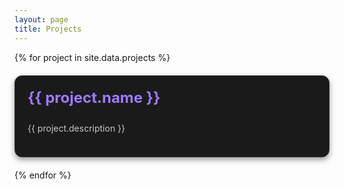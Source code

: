 ```yaml
---
layout: page
title: Projects
---
```


<style>
.project-card {
  background-color: #1a1a1a;
  border: 1px solid #333;
  border-radius: 12px;
  padding: 20px;
  margin: 20px 0;
  box-shadow: 0 4px 10px rgba(0, 0, 0, 0.4);
  transition: transform 0.2s, box-shadow 0.2s;
}
.project-card:hover {
  transform: translateY(-5px);
  box-shadow: 0 6px 20px rgba(255, 255, 255, 0.08);
}
.project-card h3 {
  margin-top: 0;
  font-size: 1.5rem;
  color: #e0e0e0;
}
.project-card h3 a {
  text-decoration: none;
  color: #9f79ff;
}
.project-card h3 a:hover {
  color: #ffffff;
}
.project-card p {
  color: #c5c5c5;
  line-height: 1.6;
}
</style>

<section>
  {% for project in site.data.projects %}
    <div class="project-card">
      <h3><a href="{{ project.url }}" target="_blank">{{ project.name }}</a></h3>
      <p>{{ project.description }}</p>
    </div>
  {% endfor %}
</section>
